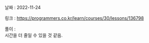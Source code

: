 날짜 : 2022-11-24  
  
링크 : https://programmers.co.kr/learn/courses/30/lessons/136798  
  
풀이 :  
시간을 더 줄일 수 있을 것 같음.

